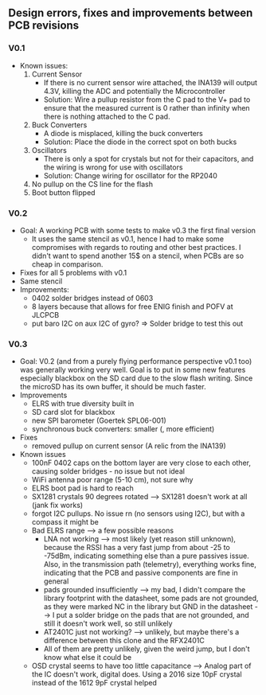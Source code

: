 ## Design errors, fixes and improvements between PCB revisions

### V0.1

-   Known issues:
    1. Current Sensor
        - If there is no current sensor wire attached, the INA139 will output 4.3V, killing the ADC and potentially the Microcontroller
        - Solution: Wire a pullup resistor from the C pad to the V+ pad to ensure that the measured current is 0 rather than infinity when there is nothing attached to the C pad.
    2. Buck Converters
        - A diode is misplaced, killing the buck converters
        - Solution: Place the diode in the correct spot on both bucks
    3. Oscillators
        - There is only a spot for crystals but not for their capacitors, and the wiring is wrong for use with oscillators
        - Solution: Change wiring for oscillator for the RP2040
    4. No pullup on the CS line for the flash
    5. Boot button flipped

### V0.2

-   Goal: A working PCB with some tests to make v0.3 the first final version
    -   It uses the same stencil as v0.1, hence I had to make some compromises with regards to routing and other best practices. I didn't want to spend another 15$ on a stencil, when PCBs are so cheap in comparison.
-   Fixes for all 5 problems with v0.1
-   Same stencil
-   Improvements:
    -   0402 solder bridges instead of 0603
    -   8 layers because that allows for free ENIG finish and POFV at JLCPCB
    -   put baro I2C on aux I2C of gyro? => Solder bridge to test this out

### V0.3

-   Goal: V0.2 (and from a purely flying performance perspective v0.1 too) was generally working very well. Goal is to put in some new features especially blackbox on the SD card due to the slow flash writing. Since the microSD has its own buffer, it should be much faster.
-   Improvements
    -   ELRS with true diversity built in
    -   SD card slot for blackbox
    -   new SPI barometer (Goertek SPL06-001)
    -   synchronous buck converters: smaller (, more efficient)
-   Fixes
    -   removed pullup on current sensor (A relic from the INA139)
-   Known issues
    -   100nF 0402 caps on the bottom layer are very close to each other, causing solder bridges - no issue but not ideal
    -   WiFi antenna poor range (5-10 cm), not sure why
    -   ELRS boot pad is hard to reach
    -   SX1281 crystals 90 degrees rotated --> SX1281 doesn't work at all (jank fix works)
    -   forgot I2C pullups. No issue rn (no sensors using I2C), but with a compass it might be
    -   Bad ELRS range --> a few possible reasons
        -   LNA not working --> most likely (yet reason still unknown), because the RSSI has a very fast jump from about -25 to -75dBm, indicating something else than a pure passives issue. Also, in the transmission path (telemetry), everything works fine, indicating that the PCB and passive components are fine in general
        -   pads grounded insufficiently --> my bad, I didn't compare the library footprint with the datasheet, some pads are not grounded, as they were marked NC in the library but GND in the datasheet --> I put a solder bridge on the pads that are not grounded, and still it doesn't work well, so still unlikely
        -   AT2401C just not working? --> unlikely, but maybe there's a difference between this clone and the RFX2401C
        -   All of them are pretty unlikely, given the weird jump, but I don't know what else it could be
    -   OSD crystal seems to have too little capacitance --> Analog part of the IC doesn't work, digital does. Using a 2016 size 10pF crystal instead of the 1612 9pF crystal helped
